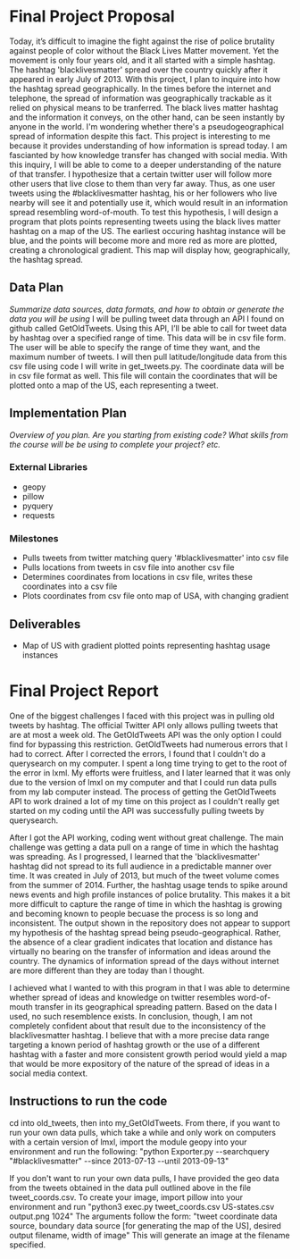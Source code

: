 # Final Project Proposal
Today, it’s difficult to imagine the fight against the rise of police brutality against people of color without the Black Lives Matter movement. Yet the movement is only four years old, and it all started with a simple hashtag. The hashtag 'blacklivesmatter' spread over the country quickly after it appeared in early July of 2013. 
With this project, I plan to inquire into how the hashtag spread geographically. In the times before the internet and telephone, the spread of information was geographically trackable as it relied on physical means to be tranferred. The black lives matter hashtag and the information it conveys, on the other hand, can be seen instantly by anyone in the world. I'm wondering whether there's a pseudogeographical spread of information despite this fact.
This project is interesting to me because it provides understanding of how information is spread today. I am fascianted by how knowledge transfer has changed with social media. With this inquiry, I will be able to come to a deeper understanding of the nature of that transfer. 
I hypothesize that a certain twitter user will follow more other users that live close to them than very far away. Thus, as one user tweets using the #blacklivesmatter hashtag, his or her followers who live nearby will see it and potentially use it, which would result in an information spread resembling word-of-mouth. 
To test this hypothesis, I will design a program that plots points representing tweets using the black lives matter hashtag on a map of the US. The earliest occuring hashtag instance will be blue, and the points will become more and more red as more are plotted, creating a chronological gradient. This map will display how, geographically, the hashtag spread. 

## Data Plan
*Summarize data sources, data formats, and how to obtain or generate the data you will be using*
I will be pulling tweet data through an API I found on github called GetOldTweets. Using this API, I’ll be able to call for tweet data by hashtag over a specified range of time. This data will be in csv file form. The user will be able to specify the range of time they want, and the maximum number of tweets. 
	I will then pull latitude/longitude data from this csv file using code I will write in get_tweets.py. The coordinate data will be in csv file format as well. This file will contain the coordinates that will be plotted onto a map of the US, each representing a tweet.   
## Implementation Plan
*Overview of you plan. Are you starting from existing code? What skills from the course will be be using to complete your project? etc.*

### External Libraries
- geopy
- pillow
- pyquery
- requests

### Milestones
- Pulls tweets from twitter matching query '#blacklivesmatter' into csv file
- Pulls locations from tweets in csv file into another csv file
- Determines coordinates from locations in csv file, writes these coordinates into a csv file
- Plots coordinates from csv file onto map of USA, with changing gradient


## Deliverables
- Map of US with gradient plotted points representing hashtag usage instances

# Final Project Report
One of the biggest challenges I faced with this project was in pulling old tweets by hashtag. The official Twitter API only allows pulling tweets that are at most a week old. The GetOldTweets API was the only option I could find for bypassing this restriction. GetOldTweets had numerous errors that I had to correct. After I corrected the errors, I found that I couldn't do a querysearch on my computer. I spent a long time trying to get to the root of the error in lxml. My efforts were fruitless, and I later learned that it was only due to the version of lmxl on my computer and that I could run data pulls from my lab computer instead. The process of getting the GetOldTweets API to work drained a lot of my time on this project as I couldn't really get started on my coding until the API was successfully pulling tweets by querysearch.

After I got the API working, coding went without great challenge. The main challenge was getting a data pull on a range of time in which the hashtag was spreading. As I progressed, I learned that the 'blacklivesmatter' hashtag did not spread to its full audience in a predictable manner over time. It was created in July of 2013, but much of the tweet volume comes from the summer of 2014. Further, the hashtag usage tends to spike around news events and high profile instances of police brutality. This makes it a bit more difficult to capture the range of time in which the hashtag is growing and becoming known to people becuase the process is so long and inconsistent. The output shown in the repository does not appear to support my hypothesis of the hashtag spread being pseudo-geographical. Rather, the absence of a clear gradient indicates that location and distance has virtually no bearing on the transfer of information and ideas around the country. The dynamics of information spread of the days without internet are more different than they are today than I thought.

I achieved what I wanted to with this program in that I was able to determine whether spread of ideas and knowledge on twitter resembles word-of-mouth transfer in its geographical spreading pattern. Based on the data I used, no such resemblence exists. In conclusion, though, I am not completely confident about that result due to the inconsistency of the blacklivesmatter hashtag. I believe that with a more precise data range targeting a known period of hashtag growth or the use of a different hashtag with a faster and more consistent growth period would yield a map that would be more expository of the nature of the spread of ideas in a social media context.

## Instructions to run the code

cd into old_tweets, then into my_GetOldTweets. From there, if you want to run your own data pulls, which take a while and only work on computers with a certain version of lmxl, import the module geopy into your environment and run the following:
    "python Exporter.py --searchquery "#blacklivesmatter" --since 2013-07-13 --until 2013-09-13"

If you don't want to run your own data pulls, I have provided the geo data from the tweets obtained in the data pull outlined above in the file tweet_coords.csv. 
To create your image, import pillow into your environment and run 
    "python3 exec.py tweet_coords.csv US-states.csv output.png 1024"
The arguments follow the form:
    "tweet coordinate data source, boundary data source [for generating the map of the US], desired output filename, width of image"
This will generate an image at the filename specified. 
    
